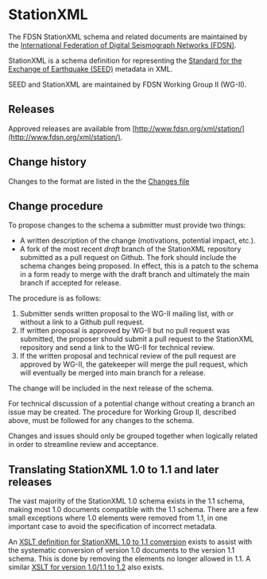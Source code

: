 # StationXML
The FDSN StationXML schema and related documents are maintained
by the [International Federation of Digital Seismograph Networks (FDSN)](http://www.fdsn.org/).

StationXML is a schema definition for representing the [Standard for the Exchange of Earthquake (SEED)](http://www.fdsn.org/seed_manual/SEEDManual_V2.4.pdf) metadata in XML.

SEED and StationXML are maintained by FDSN Working Group II (WG-II).

## Releases

Approved releases are available from [http://www.fdsn.org/xml/station/](http://www.fdsn.org/xml/station/).

## Change history

Changes to the format are listed in the the [Changes file](Changes.md)

## Change procedure

To propose changes to the schema a submitter must provide two things:

* A written description of the change (motivations, potential impact, etc.).
* A fork of the most recent *draft* branch of the StationXML repository submitted as a pull request on Github.  The fork should include the schema changes being proposed.  In effect, this is a patch to the schema in a form ready to merge with the draft branch and ultimately the main branch if accepted for release.

The procedure is as follows:

1. Submitter sends written proposal to the WG-II mailing list, with or without a link to a Github pull request.
2. If written proposal is approved by WG-II but no pull request was submitted, the proposer should submit a pull request to the StationXML repository and send a link to the WG-II for technical review.
3. If the written proposal and technical review of the pull request are approved by WG-II, the gatekeeper will merge the pull request, which will eventually be merged into main branch for a release.

The change will be included in the next release of the schema.

For technical discussion of a potential change without creating a
branch an issue may be created.  The procedure for Working Group II,
described above, must be followed for any changes to the schema.

Changes and issues should only be grouped together when logically
related in order to streamline review and acceptance.

## Translating StationXML 1.0 to 1.1 and later releases

The vast majority of the StationXML 1.0 schema exists in the 1.1 schema, making most 1.0 documents compatible
with the 1.1 schema.  There are a few small exceptions where 1.0 elements were removed from 1.1, in one
important case to avoid the specification of incorrect metadata.

An [XSLT definition for StationXML 1.0 to 1.1 conversion](StationXML-1.0to1.1.xslt) exists to assist
with the systematic conversion of version 1.0 documents to the version 1.1 schema.  This is done by removing the
elements no longer allowed in 1.1. A similar [XSLT for version 1.0/1.1 to 1.2](StationXML-1.0to1.2.xslt) also exists.
